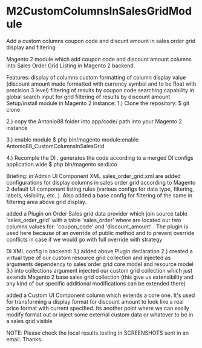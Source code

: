 # M2CustomColumnsInSalesGridModule
Add a custom columns coupon code and discunt amount  in sales order grid display and filtering

Magento 2 module which add coupon code and discount amount columns into Sales Order Grid Listing in Magento 2 backend.

Features:
display of columns
custom formatting of column display value (discount amount made formatted with currency symbol and to be float with precision 3 level)
filtering of results by coupon code
searching capability in global search input for grid
filtering of results by discount amount
Setup/install module in Magento 2 instance:
1.) Clone the repository: $ git clone

2.) copy the Antonio88 folder into app/code/ path into your Magento 2 instance

3.) enable module $ php bin/magento module:enable Antonio88_CustomColumnsInSalesGrid

4.) Recomple the DI . generates the code according to a merged DI configs application wide $ php bin/magento se:di:co

Briefing:
in Admin UI Component XML sales_order_grid.xml are added configurations for display columns in sales order grid according to Magento 2 default UI component listing rules (various configs for data type, filtering, labels, visibility, etc..). Also added a base config for filtering of the same in filtering area above grid display.

added a Plugin on Order Sales grid data provider which join source table 'sales_order_grid' with a table 'sales_order' where are located our two columns values for: 'coupon_code' and 'discount_amount' . The plugin is used here because of an override of public method and to prevent override conflicts in case if we would go with full override with strategy

DI XML config in backend: 1.) added above Plugin declaration 2.) created a virtual type of our custom resource grid collection and injected as arguments dependency to sales order grid core model and resource model
3.) into collections argument injected our custom grid collection which just extends Magento 2 base sales grid collection (this give us extensibility and any kind of our specific additional modifications can be extended there)

added a Custom UI Component column which extends a core one. It's used for transforming a display format for discount amount to look like a real price format with current specified. Its another point where we can easily modify format out or inject some external custom data or whatever to be in a sales grid visible

NOTE: Please check the local results testing in SCREENSHOTS sent in an email. Thanks.
